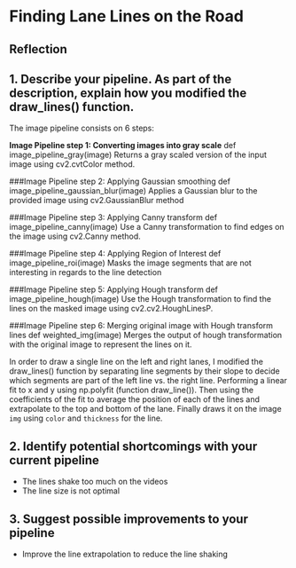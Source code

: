 # **Finding Lane Lines on the Road** 

## Reflection

## 1. Describe your pipeline. As part of the description, explain how you modified the draw_lines() function.

The image pipeline consists on 6 steps: 

**Image Pipeline step 1: Converting images into gray scale**
def image_pipeline_gray(image) 
Returns a gray scaled version of the input image using cv2.cvtColor method.

###Image Pipeline step 2: Applying Gaussian smoothing
def image_pipeline_gaussian_blur(image)
Applies a Gaussian blur to the provided image using cv2.GaussianBlur method

###Image Pipeline step 3: Applying Canny transform
def image_pipeline_canny(image)
Use a Canny transformation to find edges on the image using cv2.Canny method.

###Image Pipeline step 4: Applying Region of Interest
def image_pipeline_roi(image)
Masks the image segments that are not interesting in regards to the line detection

###Image Pipeline step 5: Applying Hough transform
def image_pipeline_hough(image)
Use the Hough transformation to find the lines on the masked image using cv2.cv2.HoughLinesP. 

###Image Pipeline step 6: Merging original image with Hough transform lines
def weighted_img(image)
Merges the output of hough transformation with the original image to represent the lines on it.

In order to draw a single line on the left and right lanes, I modified the draw_lines() function by 
separating line segments by their slope to decide which segments are part of the left line vs. the right line.
Performing a linear fit to x and y using np.polyfit (function draw_line()).
Then using the coefficients of the fit to average the position of each of the lines and extrapolate to the top and bottom of the lane. Finally draws it on the image `img` using `color` and `thickness` for the line.


## 2. Identify potential shortcomings with your current pipeline

- The lines shake too much on the videos
- The line size is not optimal


## 3. Suggest possible improvements to your pipeline

- Improve the line extrapolation to reduce the line shaking
